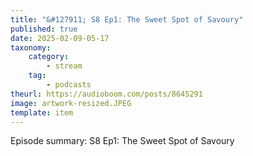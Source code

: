 ```yaml
---
title: "&#127911; S8 Ep1: The Sweet Spot of Savoury"
published: true
date: 2025-02-09-05-17
taxonomy:
    category:
        - stream
    tag:
        - podcasts
theurl: https://audioboom.com/posts/8645291
image: artwork-resized.JPEG
template: item
---
```


Episode summary: S8 Ep1: The Sweet Spot of Savoury
